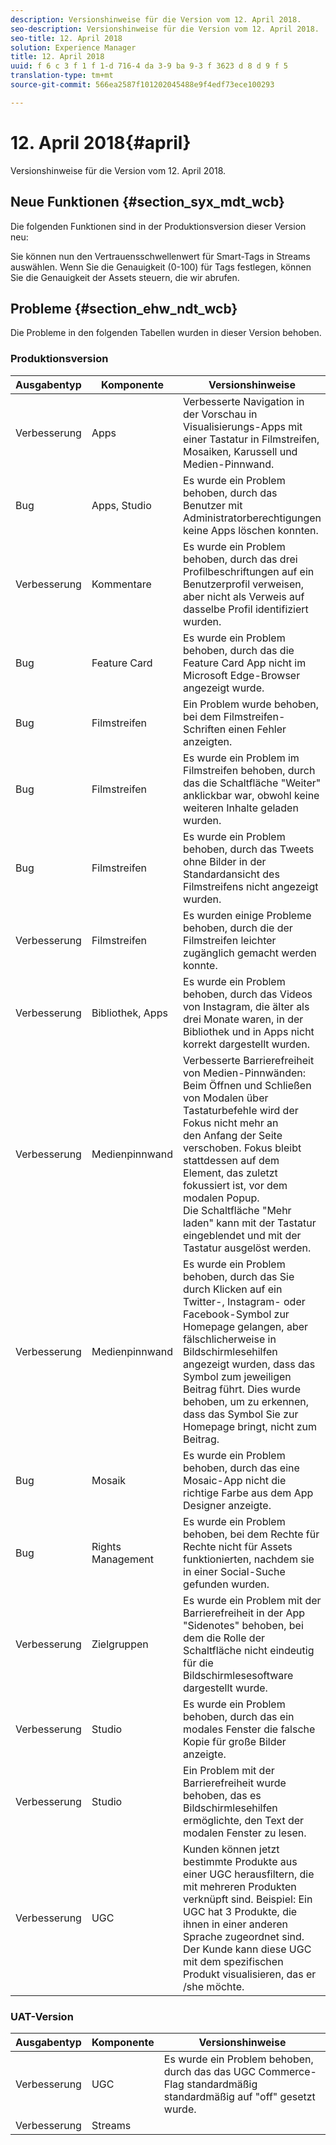 ```yaml
---
description: Versionshinweise für die Version vom 12. April 2018.
seo-description: Versionshinweise für die Version vom 12. April 2018.
seo-title: 12. April 2018
solution: Experience Manager
title: 12. April 2018
uuid: f 6 c 3 f 1 f 1-d 716-4 da 3-9 ba 9-3 f 3623 d 8 d 9 f 5
translation-type: tm+mt
source-git-commit: 566ea2587f101202045488e9f4edf73ece100293

---
```



# 12. April 2018{#april}

Versionshinweise für die Version vom 12. April 2018.

## Neue Funktionen {#section_syx_mdt_wcb}

Die folgenden Funktionen sind in der Produktionsversion dieser Version neu:

Sie können nun den Vertrauensschwellenwert für Smart-Tags in Streams auswählen. Wenn Sie die Genauigkeit (0-100) für Tags festlegen, können Sie die Genauigkeit der Assets steuern, die wir abrufen.

## Probleme {#section_ehw_ndt_wcb}

Die Probleme in den folgenden Tabellen wurden in dieser Version behoben.

### Produktionsversion

| Ausgabentyp | Komponente | Versionshinweise |
|--- |--- |--- |
| Verbesserung | Apps | Verbesserte Navigation in der Vorschau in Visualisierungs-Apps mit einer Tastatur in Filmstreifen, Mosaiken, Karussell und Medien-Pinnwand. |
| Bug | Apps, Studio | Es wurde ein Problem behoben, durch das Benutzer mit Administratorberechtigungen keine Apps löschen konnten. |
| Verbesserung | Kommentare | Es wurde ein Problem behoben, durch das drei Profilbeschriftungen auf ein Benutzerprofil verweisen, aber nicht als Verweis auf dasselbe Profil identifiziert wurden. |
| Bug | Feature Card | Es wurde ein Problem behoben, durch das die Feature Card App nicht im Microsoft Edge-Browser angezeigt wurde. |
| Bug | Filmstreifen | Ein Problem wurde behoben, bei dem Filmstreifen-Schriften einen Fehler anzeigten. |
| Bug | Filmstreifen | Es wurde ein Problem im Filmstreifen behoben, durch das die Schaltfläche "Weiter" anklickbar war, obwohl keine weiteren Inhalte geladen wurden. |
| Bug | Filmstreifen | Es wurde ein Problem behoben, durch das Tweets ohne Bilder in der Standardansicht des Filmstreifens nicht angezeigt wurden. |
| Verbesserung | Filmstreifen | Es wurden einige Probleme behoben, durch die der Filmstreifen leichter zugänglich gemacht werden konnte. |
| Verbesserung | Bibliothek, Apps | Es wurde ein Problem behoben, durch das Videos von Instagram, die älter als drei Monate waren, in der Bibliothek und in Apps nicht korrekt dargestellt wurden. |
| Verbesserung | Medienpinnwand | Verbesserte Barrierefreiheit von Medien-Pinnwänden: <br>Beim Öffnen und Schließen von Modalen über Tastaturbefehle wird der Fokus nicht mehr an<br>den Anfang der Seite verschoben. Fokus bleibt stattdessen auf dem Element, das zuletzt fokussiert ist, vor dem modalen Popup. <br>Die Schaltfläche "Mehr laden" kann mit der Tastatur eingeblendet und mit der Tastatur ausgelöst werden. |
| Verbesserung | Medienpinnwand | Es wurde ein Problem behoben, durch das Sie durch Klicken auf ein Twitter-, Instagram- oder Facebook-Symbol zur Homepage gelangen, aber fälschlicherweise in Bildschirmlesehilfen angezeigt wurden, dass das Symbol zum jeweiligen Beitrag führt. Dies wurde behoben, um zu erkennen, dass das Symbol Sie zur Homepage bringt, nicht zum Beitrag. |
| Bug | Mosaik | Es wurde ein Problem behoben, durch das eine Mosaic-App nicht die richtige Farbe aus dem App Designer anzeigte. |
| Bug | Rights Management | Es wurde ein Problem behoben, bei dem Rechte für Rechte nicht für Assets funktionierten, nachdem sie in einer Social-Suche gefunden wurden. |
| Verbesserung | Zielgruppen | Es wurde ein Problem mit der Barrierefreiheit in der App "Sidenotes" behoben, bei dem die Rolle der Schaltfläche nicht eindeutig für die Bildschirmlesesoftware dargestellt wurde. |
| Verbesserung | Studio | Es wurde ein Problem behoben, durch das ein modales Fenster die falsche Kopie für große Bilder anzeigte. |
| Verbesserung | Studio | Ein Problem mit der Barrierefreiheit wurde behoben, das es Bildschirmlesehilfen ermöglichte, den Text der modalen Fenster zu lesen. |
| Verbesserung | UGC | Kunden können jetzt bestimmte Produkte aus einer UGC herausfiltern, die mit mehreren Produkten verknüpft sind. Beispiel: Ein UGC hat 3 Produkte, die ihnen in einer anderen Sprache zugeordnet sind. Der Kunde kann diese UGC mit dem spezifischen Produkt visualisieren, das er /she möchte. |




### UAT-Version

| **Ausgabentyp** | **Komponente** | **Versionshinweise** |
|---|---|---|
| Verbesserung | UGC | Es wurde ein Problem behoben, durch das das UGC Commerce-Flag standardmäßig standardmäßig auf "off" gesetzt wurde. |
| Verbesserung | Streams |  |

